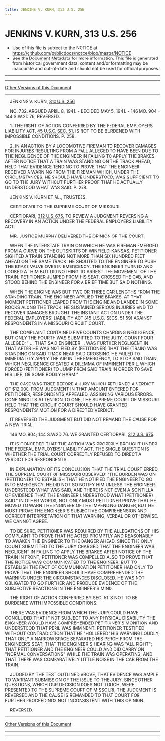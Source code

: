```yaml
---
title: JENKINS V. KURN, 313 U.S. 256
---
```


# JENKINS V. KURN, 313 U.S. 256

* Use of this file is subject to the NOTICE at https://github.com/publicdocs/notice/blob/master/NOTICE
* See the [Document Metadata](../../../index.md) for more information.
  This file is generated from historical government data; content and/or formatting may be inaccurate and out-of-date and should not be used for official purposes.

----------
----------

[Other Versions of this Document](https://publicdocs.github.io/go/links?ns=uslm-x&ref=%2Fus%2Fcourts%2Fscotus%2FusReporter%2F313%2F256)

----------

    JENKINS V. KURN, [313 U.S. 256][/us/courts/scotus/usReporter/313/256]

    NO. 732.  ARGUED APRIL 8, 1941.  - DECIDED MAY 5, 1941.  - 146 MO. 904 - 144 S.W.2D 76, REVERSED.

    1.  THE RIGHT OF ACTION CONFERRED BY THE FEDERAL EMPLOYERS LIABILITY ACT, [45 U.S.C. SEC. 51][/us/usc/t45/s51], IS NOT TO BE BURDENED WITH IMPOSSIBLE CONDITIONS.  P. 258.

    2.  IN AN ACTION BY A LOCOMOTIVE FIREMAN TO RECOVER DAMAGES FOR INJURIES RESULTING FROM A FALL ALLEGED TO HAVE BEEN DUE TO THE NEGLIGENCE OF THE ENGINEER IN FAILING TO APPLY THE BRAKES AFTER NOTICE THAT A TRAIN WAS STANDING ON THE TRACK AHEAD, HELD THAT EVIDENCE TENDING TO PROVE THAT THE ENGINEER RECEIVED A WARNING FROM THE FIREMAN WHICH, UNDER THE CIRCUMSTANCES, HE SHOULD HAVE UNDERSTOOD, WAS SUFFICIENT TO GO TO THE JURY WITHOUT FURTHER PROOF THAT HE ACTUALLY UNDERSTOOD WHAT WAS SAID.  P. 258.

    JENKINS V. KURN ET AL., TRUSTEES.

    CERTIORARI TO THE SUPREME COURT OF MISSOURI.

    CERTIORARI, [312 U.S. 675][/us/courts/scotus/usReporter/312/675], TO REVIEW A JUDGMENT REVERSING A RECOVERY IN AN ACTION UNDER THE FEDERAL EMPLOYERS LIABILITY ACT.

    MR. JUSTICE MURPHY DELIVERED THE OPINION OF THE COURT.

    WHEN THE INTERSTATE TRAIN ON WHICH HE WAS FIREMAN EMERGED FROM A CURVE ON THE OUTSKIRTS OF WINFIELD, KANSAS, PETITIONER SIGHTED A TRAIN STANDING NOT MORE THAN SIX HUNDRED FEET AHEAD ON THE SAME TRACK.  HE SHOUTED TO THE ENGINEER TO PUSH THE BRAKE VALVE OVER IN EMERGENCY.  THE ENGINEER TURNED AND LOOKED AT HIM BUT DID NOTHING TO ARREST THE MOVEMENT OF THE TRAIN.  PETITIONER JUMPED FROM HIS SEAT, CROSSED THE CAB, AND STOOD BEHIND THE ENGINEER FOR A BRIEF TIME BUT SAID NOTHING.

    WHEN THE ENGINE WAS BUT TWO OR THREE CAR LENGTHS FROM THE STANDING TRAIN, THE ENGINEER APPLIED THE BRAKES.  AT THAT MOMENT PETITIONER LEAPED FROM THE ENGINE AND LANDED IN SOME ROCKS ALONG THE TRACK.  HE SUSTAINED SERIOUS INJURIES AND TO RECOVER DAMAGES BROUGHT THE INSTANT ACTION UNDER THE FEDERAL EMPLOYERS' LIABILITY ACT (45 U.S.C. SECS. 51 59) AGAINST RESPONDENTS IN A MISSOURI CIRCUIT COURT.

    THE COMPLAINT CONTAINED FIVE COUNTS CHARGING NEGLIGENCE, BUT ONLY THE FOURTH WAS SUBMITTED TO THE JURY.  COUNT FOUR ALLEGED:  "  ...  THAT SAID ENGINEER  ...  WAS FURTHER NEGLIGENT IN THAT AFTER HE WAS NOTIFIED BY (PETITIONER) THAT THE (TRAIN) WAS STANDING ON SAID TRACK NEAR SAID CROSSING, HE FAILED TO IMMEDIATELY APPLY THE AIR IN THE EMERGENCY, TO STOP SAID TRAIN, WHICH NEGLIGENCE CREATED A DILEMMA OF IMMINENT PERIL, WHICH FORCED (PETITIONER) TO JUMP FROM SAID TRAIN IN ORDER TO SAVE HIS LIFE, OR SOME BODILY HARM."

    THE CASE WAS TRIED BEFORE A JURY WHICH RETURNED A VERDICT OF $12,000.  FROM JUDGMENT IN THAT AMOUNT ENTERED FOR PETITIONER, RESPONDENTS APPEALED, ASSIGNING VARIOUS ERRORS.  CONFINING ITS ATTENTION TO ONE, THE SUPREME COURT OF MISSOURI HELD THAT THE CIRCUIT COURT SHOULD HAVE GRANTED RESPONDENTS' MOTION FOR A DIRECTED VERDICT.

    IT REVERSED THE JUDGMENT BUT DID NOT REMAND THE CAUSE FOR A NEW TRIAL.

    146 MO. 904; 144 S.W.2D 76.  WE GRANTED CERTIORARI, [312 U.S. 675][/us/courts/scotus/usReporter/312/675].

    IT IS CONCEDED THAT THE ACTION WAS PROPERLY BROUGHT UNDER THE FEDERAL EMPLOYERS' LIABILITY ACT.  THE SINGLE QUESTION IS WHETHER THE TRIAL COURT CORRECTLY REFUSED TO DIRECT A VERDICT FOR RESPONDENTS.

    IN EXPLANATION OF ITS CONCLUSION THAT THE TRIAL COURT ERRED, THE SUPREME COURT OF MISSOURI OBSERVED: "THE BURDEN WAS ON (PETITIONER) TO ESTABLISH THAT HE NOTIFIED THE ENGINEER TO GO INTO EMERGENCY.  HE DID NOT SO NOTIFY HIM UNLESS THE ENGINEER UNDERSTOOD WHAT WAS SAID, AND THERE IS NOT EVEN A SCINTILLA OF EVIDENCE THAT THE ENGINEER UNDERSTOOD WHAT (PETITIONER) SAID."  IN OTHER WORDS, NOT ONLY MUST PETITIONER PROVE THAT HE MOVED TO WARN THE ENGINEER OF THE IMPENDING DANGER, BUT HE MUST PROVE THE ENGINEER'S SUBJECTIVE COMPREHENSION AND CORRECT INTERPRETATION OF THAT WARNING, VERBAL OR OTHERWISE.  WE CANNOT AGREE.

    TO BE SURE, PETITIONER WAS REQUIRED BY THE ALLEGATIONS OF HIS COMPLAINT TO PROVE THAT HE ACTED PROMPTLY AND REASONABLY TO AWAKEN THE ENGINEER TO THE DANGER AHEAD.  SINCE THE ONLY COUNT SUBMITTED TO THE JURY CHARGED THAT THE ENGINEER WAS NEGLIGENT IN FAILING TO APPLY THE BRAKES AFTER NOTICE OF THE TRAIN IN FRONT, PETITIONER WAS COMPELLED ALSO TO PROVE THAT THE NOTICE WAS COMMUNICATED TO THE ENGINEER.  BUT TO ESTABLISH THE FACT OF COMMUNICATION PETITIONER HAD ONLY TO PROVE THAT THE ENGINEER SHOULD HAVE COMPREHENDED THE WARNING UNDER THE CIRCUMSTANCES DISCLOSED.  HE WAS NOT OBLIGATED TO GO FURTHER AND PRODUCE EVIDENCE OF THE SUBJECTIVE REACTIONS IN THE ENGINEER'S MIND.

    THE RIGHT OF ACTION CONFERRED BY SEC. 51 IS NOT TO BE BURDENED WITH IMPOSSIBLE CONDITIONS.

    THERE WAS EVIDENCE FROM WHICH THE JURY COULD HAVE CONCLUDED THAT IF NOT SUBJECT TO ANY PHYSICAL DISABILITY THE ENGINEER WOULD HAVE COMPREHENDED PETITIONER'S MONITION AND UNDERSTOOD THAT PERIL WAS IMMINENT.  PETITIONER TESTIFIED WITHOUT CONTRADICTION THAT HE "HOLLERED" HIS WARNING LOUDLY; THAT ONLY A NARROW SPACE SEPARATED HIS PERCH FROM THE ENGINEER'S SEAT; THAT THE ENGINEER'S HEARING WAS "ALL RIGHT"; THAT PETITIONER AND THE ENGINEER COULD AND DID CARRY ON "NORMAL CONVERSATIONS" WHILE THE TRAIN WAS OPERATING; AND THAT THERE WAS COMPARATIVELY LITTLE NOISE IN THE CAB FROM THE TRAIN.

    JUDGED BY THE TEST OUTLINED ABOVE, THAT EVIDENCE WAS AMPLE TO WARRANT SUBMISSION OF THE ISSUE TO THE JURY.  SINCE OTHER QUESTIONS, WHICH OUR DECISION DOES NOT TOUCH, WERE PRESENTED TO THE SUPREME COURT OF MISSOURI, THE JUDGMENT IS REVERSED AND THE CAUSE IS REMANDED TO THAT COURT FOR FURTHER PROCEEDINGS NOT INCONSISTENT WITH THIS OPINION.

    REVERSED.

----------

[Other Versions of this Document](https://publicdocs.github.io/go/links?ns=uslm-x&ref=%2Fus%2Fcourts%2Fscotus%2FusReporter%2F313%2F256)

----------
----------

[/us/courts/scotus/usReporter/313/256]: https://publicdocs.github.io/go/links?ns=uslm-x&ref=%2Fus%2Fcourts%2Fscotus%2FusReporter%2F313%2F256
[/us/usc/t45/s51]: https://publicdocs.github.io/go/links?ns=uslm&ref=%2Fus%2Fusc%2Ft45%2Fs51
[/us/courts/scotus/usReporter/312/675]: https://publicdocs.github.io/go/links?ns=uslm-x&ref=%2Fus%2Fcourts%2Fscotus%2FusReporter%2F312%2F675
[/us/courts/scotus/usReporter/312/675]: https://publicdocs.github.io/go/links?ns=uslm-x&ref=%2Fus%2Fcourts%2Fscotus%2FusReporter%2F312%2F675


